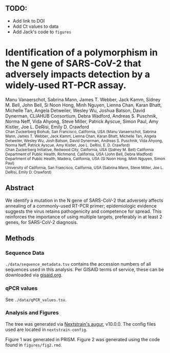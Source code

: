 ## TODO:  
* Add link to DOI  
* Add Ct values to data  
* Add Jack's code to `figures`

# Identification of a polymorphism in the N gene of SARS-CoV-2 that adversely impacts detection by a widely-used RT-PCR assay.
Manu Vanaerschot, Sabrina Mann, James T. Webber, Jack Kamm, Sidney M. Bell, John Bell, Si Noon Hong, Minh Nguyen, Lienna Chan, Karan Bhatt, Michelle Tan, Angela Detweiler, Wesley Wu, Joshua Batson, David Dynerman, CLIAHUB Consortium, Debra Wadford, Andreas S. Puschnik, Norma Neff, Vida Ahyong, Steve Miller, Patrick Ayscue, Simon Paul, Amy Kistler, Joe L. DeRisi, Emily D. Crawford  
<sub>Chan Zuckerberg Biohub, San Francisco, California, USA (Manu Vanaerschot, Sabrina Mann, James T. Webber, Jack Kamm, Lienna Chan, Karan Bhatt, Michelle Tan, Angela Detweiler, Wesley Wu, Josh Batson, David Dynerman, Andreas S. Puschnik, Vida Ahyong, Norma Neff, Patrick Ayscue, Amy Kistler, Joe L. DeRisi, E. D. Crawford)  
Chan Zuckerberg Initiative, Redwood City, California, USA (Sidney M. Bell)
California Department of Public Health, Richmond, California, USA (John Bell, Debra Wadford)  
Department of Public Health, Madera, California, USA (Si Noon Hong, Minh Nguyen, Simon Paul)  
University of California, San Francisco, California, USA (Sabrina Mann, Steve Miller, Joe L. DeRisi, Emily D. Crawford)
</sub>

## Abstract  
We identify a mutation in the N gene of SARS-CoV-2 that adversely affects annealing of a commonly-used RT-PCR primer; epidemiologic evidence suggests the virus retains pathogenicity and competence for spread. This reinforces the importance of using multiple targets, preferably in at least 2 genes, for SARS-CoV-2 diagnosis.  

## Methods  
### Sequence Data
`./data/sequence_metadata.tsv` contains the accession numbers of all sequences used in this analysis. Per GISAID terms of service, these can be downloaded via [gisaid.org](gisaid.org).  

### qPCR values  
See `./data/qPCR_values.tsv`.  

### Analysis and Figures  
The tree was generated via [Nextstrain's augur](https://github.com/nextstrain/augur), v10.0.0. The config files used are located in `nextstrain-config`.  

Figure 1 was generated in PRISM. Figure 2 was generated using the code found in `figures/fig2.rmd`.
